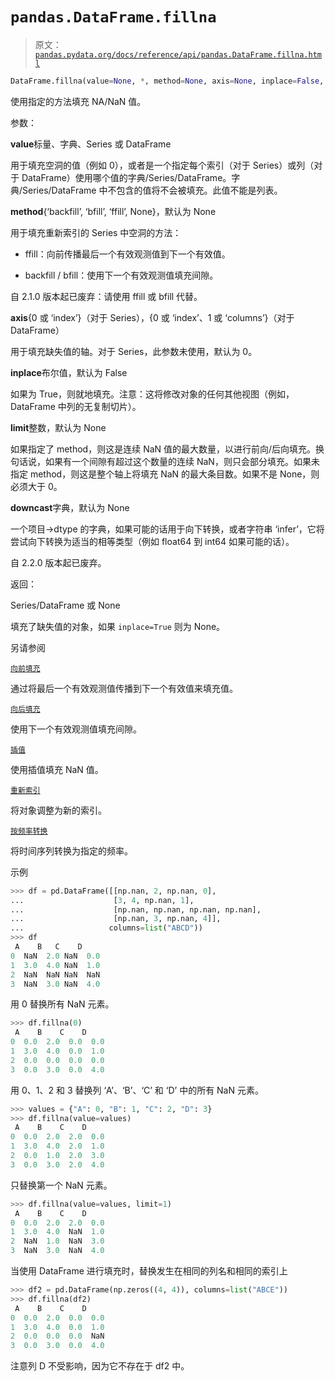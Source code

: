 # `pandas.DataFrame.fillna`

> 原文：[`pandas.pydata.org/docs/reference/api/pandas.DataFrame.fillna.html`](https://pandas.pydata.org/docs/reference/api/pandas.DataFrame.fillna.html)

```py
DataFrame.fillna(value=None, *, method=None, axis=None, inplace=False, limit=None, downcast=_NoDefault.no_default)
```

使用指定的方法填充 NA/NaN 值。

参数：

**value**标量、字典、Series 或 DataFrame

用于填充空洞的值（例如 0），或者是一个指定每个索引（对于 Series）或列（对于 DataFrame）使用哪个值的字典/Series/DataFrame。字典/Series/DataFrame 中不包含的值将不会被填充。此值不能是列表。

**method**{‘backfill’, ‘bfill’, ‘ffill’, None}，默认为 None

用于填充重新索引的 Series 中空洞的方法：

+   ffill：向前传播最后一个有效观测值到下一个有效值。

+   backfill / bfill：使用下一个有效观测值填充间隙。

自 2.1.0 版本起已废弃：请使用 ffill 或 bfill 代替。

**axis**{0 或 ‘index’}（对于 Series），{0 或 ‘index’、1 或 ‘columns’}（对于 DataFrame）

用于填充缺失值的轴。对于 Series，此参数未使用，默认为 0。

**inplace**布尔值，默认为 False

如果为 True，则就地填充。注意：这将修改对象的任何其他视图（例如，DataFrame 中列的无复制切片）。

**limit**整数，默认为 None

如果指定了 method，则这是连续 NaN 值的最大数量，以进行前向/后向填充。换句话说，如果有一个间隙有超过这个数量的连续 NaN，则只会部分填充。如果未指定 method，则这是整个轴上将填充 NaN 的最大条目数。如果不是 None，则必须大于 0。

**downcast**字典，默认为 None

一个项目->dtype 的字典，如果可能的话用于向下转换，或者字符串 ‘infer’，它将尝试向下转换为适当的相等类型（例如 float64 到 int64 如果可能的话）。

自 2.2.0 版本起已废弃。

返回：

Series/DataFrame 或 None

填充了缺失值的对象，如果 `inplace=True` 则为 None。

另请参阅

[`向前填充`](https://pandas.pydata.org/docs/reference/api/pandas.DataFrame.ffill.html#pandas.DataFrame.ffill "pandas.DataFrame.ffill")

通过将最后一个有效观测值传播到下一个有效值来填充值。

[`向后填充`](https://pandas.pydata.org/docs/reference/api/pandas.DataFrame.bfill.html#pandas.DataFrame.bfill "pandas.DataFrame.bfill")

使用下一个有效观测值填充间隙。

[`插值`](https://pandas.pydata.org/docs/reference/api/pandas.DataFrame.interpolate.html#pandas.DataFrame.interpolate "pandas.DataFrame.interpolate")

使用插值填充 NaN 值。

[`重新索引`](https://pandas.pydata.org/docs/reference/api/pandas.DataFrame.reindex.html#pandas.DataFrame.reindex "pandas.DataFrame.reindex")

将对象调整为新的索引。

[`按频率转换`](https://pandas.pydata.org/docs/reference/api/pandas.DataFrame.asfreq.html#pandas.DataFrame.asfreq "pandas.DataFrame.asfreq")

将时间序列转换为指定的频率。

示例

```py
>>> df = pd.DataFrame([[np.nan, 2, np.nan, 0],
...                    [3, 4, np.nan, 1],
...                    [np.nan, np.nan, np.nan, np.nan],
...                    [np.nan, 3, np.nan, 4]],
...                   columns=list("ABCD"))
>>> df
 A    B   C    D
0  NaN  2.0 NaN  0.0
1  3.0  4.0 NaN  1.0
2  NaN  NaN NaN  NaN
3  NaN  3.0 NaN  4.0 
```

用 0 替换所有 NaN 元素。

```py
>>> df.fillna(0)
 A    B    C    D
0  0.0  2.0  0.0  0.0
1  3.0  4.0  0.0  1.0
2  0.0  0.0  0.0  0.0
3  0.0  3.0  0.0  4.0 
```

用 0、1、2 和 3 替换列 ‘A’、‘B’、‘C’ 和 ‘D’ 中的所有 NaN 元素。

```py
>>> values = {"A": 0, "B": 1, "C": 2, "D": 3}
>>> df.fillna(value=values)
 A    B    C    D
0  0.0  2.0  2.0  0.0
1  3.0  4.0  2.0  1.0
2  0.0  1.0  2.0  3.0
3  0.0  3.0  2.0  4.0 
```

只替换第一个 NaN 元素。

```py
>>> df.fillna(value=values, limit=1)
 A    B    C    D
0  0.0  2.0  2.0  0.0
1  3.0  4.0  NaN  1.0
2  NaN  1.0  NaN  3.0
3  NaN  3.0  NaN  4.0 
```

当使用 DataFrame 进行填充时，替换发生在相同的列名和相同的索引上

```py
>>> df2 = pd.DataFrame(np.zeros((4, 4)), columns=list("ABCE"))
>>> df.fillna(df2)
 A    B    C    D
0  0.0  2.0  0.0  0.0
1  3.0  4.0  0.0  1.0
2  0.0  0.0  0.0  NaN
3  0.0  3.0  0.0  4.0 
```

注意列 D 不受影响，因为它不存在于 df2 中。
